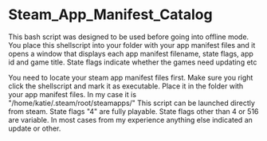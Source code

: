 # Steam_App_Manifest_Catalog
This bash script was designed to be used before going into offline mode. You place this shellscript into your folder with your app manifest files and it opens a window that displays each app manifest filename, state flags, app id and game title. State flags indicate whether the games need updating etc

You need to locate your steam app manifest files first.
Make sure you right click the shellscript and mark it as executable.
Place it in the folder with your app manifest files. In my case it is "/home/katie/.steam/root/steamapps/"
This script can be launched directly from steam.
State flags "4" are fully playable. State flags other than 4 or 516 are variable. In most cases from my experience anything else indicated an update or other.
